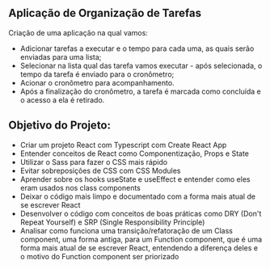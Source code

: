 <h2>Aplicação de Organização de Tarefas</h2>

Criação de uma aplicação na qual vamos: 
* Adicionar tarefas a executar e o tempo para cada uma, as quais serão enviadas para uma lista;
* Selecionar na lista qual das tarefa vamos executar - após selecionada, o tempo da tarefa é enviado para o cronômetro;
* Acionar o cronômetro para acompanhamento.
* Após a finalização do cronômetro, a tarefa é marcada como concluída e o acesso a ela é retirado.


## Objetivo do Projeto:

- Criar um projeto React com Typescript com Create React App
- Entender conceitos de React como Componentização, Props e State
- Utilizar o Sass para fazer o CSS mais rápido
- Evitar sobreposições de CSS com CSS Modules
- Aprender sobre os hooks useState e useEffect e entender como eles eram usados nos class components
- Deixar o código mais limpo e documentado com a forma mais atual de se escrever React
- Desenvolver o código com conceitos de boas práticas como DRY (Don't Repeat Yourself) e SRP (Single Responsibility Principle)
- Analisar como funciona uma transição/refatoração de um Class component, uma forma antiga, para um Function component, que é uma forma mais atual de se escrever React, entendendo a diferença deles e o motivo do Function component ser priorizado

